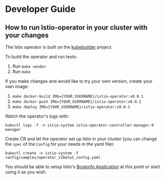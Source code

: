 # Developer Guide

## How to run Istio-operator in your cluster with your changes

The Istio operator is built on the [kubebuilder](https://github.com/kubernetes-sigs/kubebuilder) project.

To build the operator and run tests:

1. Run `make vendor`
2. Run `make`

If you make changes and would like to try your own version, create your own image:

1. `make docker-build IMG={YOUR_USERNAME}/istio-operator:v0.0.1`
2. `make docker-push IMG={YOUR_USERNAME}/istio-operator:v0.0.1`
3. `make deploy IMG={YOUR_USERNAME}/istio-operator:v0.0.1`

Watch the operator's logs with:

`kubectl logs -f -n istio-system istio-operator-controller-manager-0 manager`

Create CR and let the operator set up Istio in your cluster (you can change the `spec` of the `Config` for your needs in the yaml file):

`kubectl create -n istio-system -f config/samples/operator_v1beta1_config.yaml`

You should be able to setup Istio's [Bookinfo Application](https://istio.io/docs/examples/bookinfo/) at this point or start using it as you wish.
